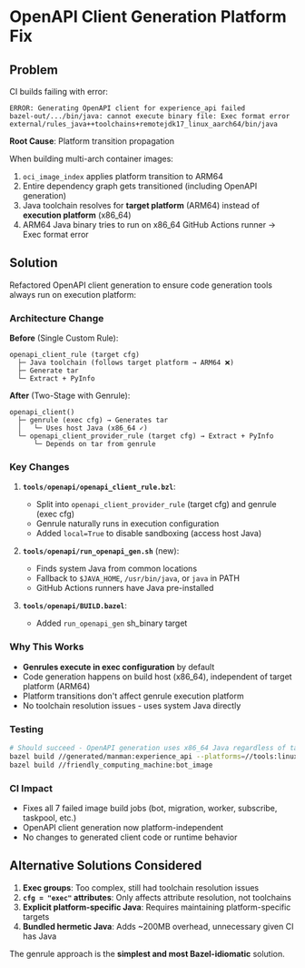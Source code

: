 # OpenAPI Client Generation Platform Fix

## Problem

CI builds failing with error:
```
ERROR: Generating OpenAPI client for experience_api failed
bazel-out/.../bin/java: cannot execute binary file: Exec format error
external/rules_java++toolchains+remotejdk17_linux_aarch64/bin/java
```

**Root Cause**: Platform transition propagation

When building multi-arch container images:
1. `oci_image_index` applies platform transition to ARM64
2. Entire dependency graph gets transitioned (including OpenAPI generation)
3. Java toolchain resolves for **target platform** (ARM64) instead of **execution platform** (x86_64)
4. ARM64 Java binary tries to run on x86_64 GitHub Actions runner → Exec format error

## Solution

Refactored OpenAPI client generation to ensure code generation tools always run on execution platform:

### Architecture Change

**Before** (Single Custom Rule):
```
openapi_client_rule (target cfg)
  ├─ Java toolchain (follows target platform → ARM64 ❌)
  ├─ Generate tar
  └─ Extract + PyInfo
```

**After** (Two-Stage with Genrule):
```
openapi_client()
  ├─ genrule (exec cfg) → Generates tar
  │   └─ Uses host Java (x86_64 ✓)
  └─ openapi_client_provider_rule (target cfg) → Extract + PyInfo
      └─ Depends on tar from genrule
```

### Key Changes

1. **`tools/openapi/openapi_client_rule.bzl`**:
   - Split into `openapi_client_provider_rule` (target cfg) and genrule (exec cfg)
   - Genrule naturally runs in execution configuration
   - Added `local=True` to disable sandboxing (access host Java)

2. **`tools/openapi/run_openapi_gen.sh`** (new):
   - Finds system Java from common locations
   - Fallback to `$JAVA_HOME`, `/usr/bin/java`, or `java` in PATH
   - GitHub Actions runners have Java pre-installed

3. **`tools/openapi/BUILD.bazel`**:
   - Added `run_openapi_gen` sh_binary target

### Why This Works

- **Genrules execute in exec configuration** by default
- Code generation happens on build host (x86_64), independent of target platform (ARM64)
- Platform transitions don't affect genrule execution platform
- No toolchain resolution issues - uses system Java directly

### Testing

```bash
# Should succeed - OpenAPI generation uses x86_64 Java regardless of target platform
bazel build //generated/manman:experience_api --platforms=//tools:linux_arm64
bazel build //friendly_computing_machine:bot_image
```

### CI Impact

- Fixes all 7 failed image build jobs (bot, migration, worker, subscribe, taskpool, etc.)
- OpenAPI client generation now platform-independent
- No changes to generated client code or runtime behavior

## Alternative Solutions Considered

1. **Exec groups**: Too complex, still had toolchain resolution issues
2. **`cfg = "exec"` attributes**: Only affects attribute resolution, not toolchains
3. **Explicit platform-specific Java**: Requires maintaining platform-specific targets
4. **Bundled hermetic Java**: Adds ~200MB overhead, unnecessary given CI has Java

The genrule approach is the **simplest and most Bazel-idiomatic** solution.
